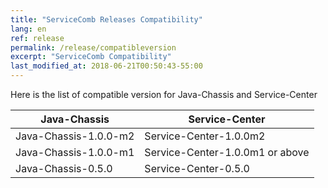 ```yaml
---
title: "ServiceComb Releases Compatibility"
lang: en
ref: release
permalink: /release/compatibleversion
excerpt: "ServiceComb Compatibility"
last_modified_at: 2018-06-21T00:50:43-55:00
---
```


Here is the list of compatible version for Java-Chassis and Service-Center

| Java-Chassis           |         Service-Center            |
| ---------------------- | --------------------------------- |
| Java-Chassis-1.0.0-m2  |  Service-Center-1.0.0m2           |
| Java-Chassis-1.0.0-m1  |  Service-Center-1.0.0m1 or above  |
| Java-Chassis-0.5.0     |  Service-Center-0.5.0             |
